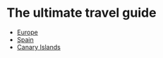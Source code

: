 # The ultimate travel guide
 - [Europe](./europe/README.md)
- [Spain](./spain/README.md)
- [Canary Islands](./canary_islands.md)

